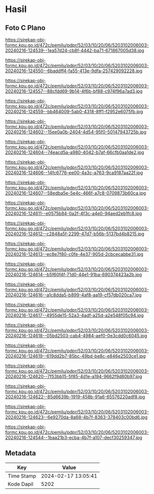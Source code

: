 # Hasil

## Foto C Plano

https://sirekap-obj-formc.kpu.go.id/472c/pemilu/pdpr/52/03/10/20/06/5203102006003-20240216-124539--1ea57d24-cb8f-4442-ba71-671867005d38.jpg

https://sirekap-obj-formc.kpu.go.id/472c/pemilu/pdpr/52/03/10/20/06/5203102006003-20240216-124550--6baddff4-fa55-413e-9dfa-257429092228.jpg

https://sirekap-obj-formc.kpu.go.id/472c/pemilu/pdpr/52/03/10/20/06/5203102006003-20240216-124557--88cfdd69-9b14-4f6b-bf88-c974f96a7ad3.jpg

https://sirekap-obj-formc.kpu.go.id/472c/pemilu/pdpr/52/03/10/20/06/5203102006003-20240216-124559--bb464009-5ab0-4318-8ff1-f2952e6075fb.jpg

https://sirekap-obj-formc.kpu.go.id/472c/pemilu/pdpr/52/03/10/20/06/5203102006003-20240216-124602--15ee0a0b-2404-4d54-95f0-50147943725b.jpg

https://sirekap-obj-formc.kpu.go.id/472c/pemilu/pdpr/52/03/10/20/06/5203102006003-20240216-124604--74eacd5a-a980-4042-b7af-66cfb0aa1de2.jpg

https://sirekap-obj-formc.kpu.go.id/472c/pemilu/pdpr/52/03/10/20/06/5203102006003-20240216-124606--14fc6776-ee00-4a3c-a763-9ca9187aa22f.jpg

https://sirekap-obj-formc.kpu.go.id/472c/pemilu/pdpr/52/03/10/20/06/5203102006003-20240216-124607--58edba5e-5e4c-466f-a7c8-0709873b60ca.jpg

https://sirekap-obj-formc.kpu.go.id/472c/pemilu/pdpr/52/03/10/20/06/5203102006003-20240216-124611--e0575b84-0a2f-4f3c-a4e0-94aed2eb1fc8.jpg

https://sirekap-obj-formc.kpu.go.id/472c/pemilu/pdpr/52/03/10/20/06/5203102006003-20240216-124612--c2848a5f-2299-47d7-b56b-5137bd4b8215.jpg

https://sirekap-obj-formc.kpu.go.id/472c/pemilu/pdpr/52/03/10/20/06/5203102006003-20240216-124613--ec8e7f80-c0fe-4e37-905d-2cbcecabbe31.jpg

https://sirekap-obj-formc.kpu.go.id/472c/pemilu/pdpr/52/03/10/20/06/5203102006003-20240216-124614--b5f60f4f-71d0-44e1-91ba-690374423a2b.jpg

https://sirekap-obj-formc.kpu.go.id/472c/pemilu/pdpr/52/03/10/20/06/5203102006003-20240216-124616--a1c8dda5-b899-4af8-aa19-cf57db020ca7.jpg

https://sirekap-obj-formc.kpu.go.id/472c/pemilu/pdpr/52/03/10/20/06/5203102006003-20240216-124617--4955de15-52a3-4adf-a25d-a2e548f05c94.jpg

https://sirekap-obj-formc.kpu.go.id/472c/pemilu/pdpr/52/03/10/20/06/5203102006003-20240216-124618--05bd2503-cab4-4984-aef0-0e3cdd0c6045.jpg

https://sirekap-obj-formc.kpu.go.id/472c/pemilu/pdpr/52/03/10/20/06/5203102006003-20240216-124619--619dd2b7-85bc-49bd-be8c-e846e2503ce1.jpg

https://sirekap-obj-formc.kpu.go.id/472c/pemilu/pdpr/52/03/10/20/06/5203102006003-20240216-124620--7f53bb15-5f85-4d1e-a194-9662f9d80b97.jpg

https://sirekap-obj-formc.kpu.go.id/472c/pemilu/pdpr/52/03/10/20/06/5203102006003-20240216-124622--85d6639b-1919-458b-91a6-65576220adf8.jpg

https://sirekap-obj-formc.kpu.go.id/472c/pemilu/pdpr/52/03/10/20/06/5203102006003-20240216-124623--6e9270da-8a68-4b7f-8363-378403c00bd6.jpg

https://sirekap-obj-formc.kpu.go.id/472c/pemilu/pdpr/52/03/10/20/06/5203102006003-20240216-124544--1baa21b3-ecba-4b7f-a107-decf30259347.jpg


## Metadata

| Key        | Value               |
| ---------- | ------------------- |
| Time Stamp | 2024-02-17 13:05:41 |
| Kode Dapil | 5202                |



